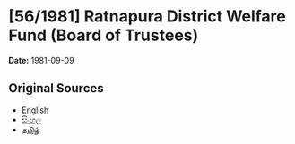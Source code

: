 # [56/1981] Ratnapura District Welfare Fund (Board of Trustees)

**Date:** 1981-09-09

## Original Sources

- [English](https://documents.gov.lk/view/acts/1981/9/56-1981_E.pdf)
- [සිංහල](https://documents.gov.lk/view/acts/1981/9/56-1981_S.pdf)
- [தமிழ்](https://documents.gov.lk/view/acts/1981/9/56-1981_T.pdf)

